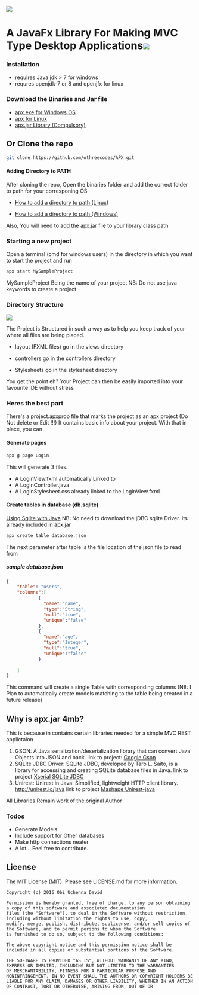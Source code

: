 ![](http://i.imgur.com/qkiAZJi.png)
# A JavaFx Library For Making MVC Type Desktop Applications![](https://img.shields.io/badge/othree-codes-yellowgreen.svg)

### Installation
 - requires Java jdk > 7 for windows
 - requres openjdk-7 or 8 and openjfx for linux

### Download the Binaries and Jar file
 - [apx.exe for Windows OS](https://github.com/othreecodes/APX/releases/download/v0.0.1/apx.exe)
 - [apx for Linux](https://github.com/othreecodes/APX/releases/download/v0.0.1/apx.exe)
 - [apx.jar Library (Compulsory)](https://github.com/othreecodes/APX/releases/download/v0.0.1/apx.jar)

## Or Clone the repo
```sh
git clone https://github.com/othreecodes/APX.git
```

#### Adding Directory to PATH
After cloning the repo, Open the binaries folder and add the correct folder to path for your corresponing OS

 - [How to add a directory to path (Linux)](http://unix.stackexchange.com/questions/26047/how-to-correctly-add-a-path-to-path)
 
 - [How to add a directory to path (Windows)](http://windowsitpro.com/systems-management/how-can-i-add-new-folder-my-system-path)

Also, You will need to add the apx.jar file to your library class path

### Starting a new project
Open a terminal (cmd for windows users) in the directory in which you want to start the project and run

```sh
apx start MySampleProject
```
MySampleProject Being the name of your project
NB: Do not use java keywords to create a project

### Directory Structure
![](http://i.imgur.com/a3mLiW0.png)
              
The Project is Structured in such a way as to help you keep track of your where all files are being placed.


 - layout (FXML files) go in the views directory

 - controllers go in the controllers directory

 - Stylesheets go in the stylesheet directory

You get the point eh?
Your Project can then be easily imported into your favourite IDE without stress

### Heres the best part
There's a project.apxprop file that marks the project as an apx project (Do Not delete or Edit !!!)
It contains basic info about your project. With that in place, you can

#### Generate pages
```sh
apx g page Login
```
This will generate 3 files.

 - A LoginView.fxml automatically Linked to
 - A LoginController.java
 - A LoginStylesheet.css already linked to the LoginView.fxml


#### Create tables in database (db.sqlite)
[Using Sqlite with Java](http://www.sqlitetutorial.net/sqlite-java/)
NB: No need to download the jDBC sqlite Driver. Its already included in apx.jar
```sh
apx create table database.json
```
The next parameter after table is the file location of the json file to read from
##### sample database.json
```json
{
    "table": "users",
    "columns":[
            {
              "name":"name",
              "type":"String",
              "null":"true",
              "unique":"false"
            },
            {
              "name":"age",
              "type":"Integer",
              "null":"true",
              "unique":"false"
            }
                          
    ]
}

```
This command will create a single Table with corresponding columns
(NB: I Plan to automatically create models matching to the table being created in a future release)

## Why is apx.jar 4mb?
This is because in contains certain libraries needed for a simple MVC REST applictaion 

  1. GSON: A Java serialization/deserialization library that can convert Java Objects into JSON and back.
  link to project: [Google Gson](https://github.com/google/gson)
  2. SQLite JDBC Driver: SQLite JDBC, developed by Taro L. Saito, is a library for accessing and creating SQLite database files   in Java. link to project [Xserial SQLite JDBC](https://github.com/xerial/sqlite-jdbc)
  3. Unirest: Unirest in Java: Simplified, lightweight HTTP client library. http://unirest.io/java
  link to project [Mashape Unirest-java](https://github.com/Mashape/unirest-java)
  
All Libraries Remain work of the original Author

### Todos

 - Generate Models
 - Include support for Other databases
 - Make http connections neater
 - A lot...
Feel free to contribute.

License
-------

The MIT License (MIT). Please see LICENSE.md for more information.


    Copyright (c) 2016 Obi Uchenna David

    Permission is hereby granted, free of charge, to any person obtaining a copy of this software and associated documentation
    files (the "Software"), to deal in the Software without restriction, including without limitation the rights to use, copy,
    modify, merge, publish, distribute, sublicense, and/or sell copies of the Software, and to permit persons to whom the Software
    is furnished to do so, subject to the following conditions:

    The above copyright notice and this permission notice shall be included in all copies or substantial portions of the Software.

    THE SOFTWARE IS PROVIDED "AS IS", WITHOUT WARRANTY OF ANY KIND, EXPRESS OR IMPLIED, INCLUDING BUT NOT LIMITED TO THE WARRANTIES
    OF MERCHANTABILITY, FITNESS FOR A PARTICULAR PURPOSE AND NONINFRINGEMENT. IN NO EVENT SHALL THE AUTHORS OR COPYRIGHT HOLDERS BE
    LIABLE FOR ANY CLAIM, DAMAGES OR OTHER LIABILITY, WHETHER IN AN ACTION OF CONTRACT, TORT OR OTHERWISE, ARISING FROM, OUT OF OR














